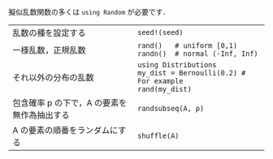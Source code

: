 擬似乱数関数の多くは `using Random` が必要です．

|                                  |                                                               |
| -------------------------------- | ------------------------------------------------------------- |
| 乱数の種を設定する             | `seed!(seed)`                                                 |
| 一様乱数，正規乱数  | `rand()   # uniform [0,1)`<br>`randn()  # normal (-Inf, Inf)` |
| それ以外の分布の乱数  | `using Distributions`<br>`my_dist = Bernoulli(0.2) # For example`<br>`rand(my_dist)` |
| 包含確率 p の下で，A の要素を無作為抽出する | `randsubseq(A, p)`               |
| A の要素の順番をランダムにする | `shuffle(A)`                                                  |
